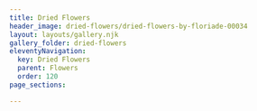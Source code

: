 ```yaml
---
title: Dried Flowers
header_image: dried-flowers/dried-flowers-by-floriade-00034
layout: layouts/gallery.njk
gallery_folder: dried-flowers
eleventyNavigation:
  key: Dried Flowers
  parent: Flowers
  order: 120
page_sections:

---
```

